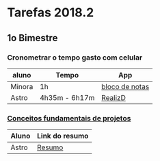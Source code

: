 # Tarefas 2018.2

## 1o Bimestre

### Cronometrar o tempo gasto com celular

| aluno | Tempo | App |
| --- | --- | --- |
| Minora | 1h | [bloco de notas](http://bulletjournal.com/) |
| Astro | 4h35m - 6h17m | [RealizD](http://www.realizd.com/) |

### [Conceitos fundamentais de projetos](fundamentos/projeto/)

| Aluno | Link do resumo |
| --- | --- |
| Astro| [Resumo](fundamentos/projeto/resumo-astro.md) |
